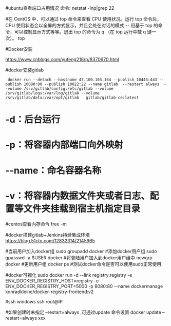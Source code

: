 #ubuntu查看端口占用情况
 命令: netstat -lnp|grep 22


#在 CentOS 中，可以通过 top 命令来查看 CPU 使用状况。运行 top 命令后，CPU 使用状态会以全屏的方式显示，并且会处在对话的模式 -- 用基于 top 的命令，可以控制显示方式等等。退出 top 的命令为 q （在 top 运行中敲 q 键一次）。
 top

#Docker安装

https://www.cnblogs.com/yufeng218/p/8370670.html


#docker安装gitlab
  
     docker run --detach --hostname 47.100.103.164 --publish 10443:443 --publish 10080:80 --publish 10022:22 --name gitlab  --restart always  --volume /srv/gitlab/config:/etc/gitlab --volume /srv/gitlab/logs:/var/log/gitlab --volume /srv/gitlab/data:/var/opt/gitlab   gitlab/gitlab-ce:latest
 

# -d：后台运行
# -p：将容器内部端口向外映射
# --name：命名容器名称
# -v：将容器内数据文件夹或者日志、配置等文件夹挂载到宿主机指定目录




#centos查看内存命令
 free -m 


#docker搭建gitlab+Jenkins持续集成环境
 https://blog.51cto.com/12832314/2145965



 #当前用户加入docker组
 sudo groupadd docker     #添加docker用户组
sudo gpasswd -a $USER docker     #将登陆用户加入到docker用户组中
newgrp docker     #更新用户组
docker ps    #测试docker命令是否可以使用sudo正常使用


#docker可视化
sudo docker run  -d --link registry:registry -e ENV_DOCKER_REGISTRY_HOST=registry -e ENV_DOCKER_REGISTRY_PORT=5000 -p 8080:80 --name dockermanage konradkleine/docker-registry-frontend:v2

#ssh windows
ssh root@IP

#如果创建时未指定 –restart=always ,可通过update 命令设置 
docker update –restart=always xxx 

